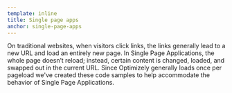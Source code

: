 ```yaml
---
template: inline
title: Single page apps
anchor: single-page-apps
---
```

On traditional websites, when visitors click links, the links generally lead to a new URL and load an entirely new page. In Single Page Applications, the whole page doesn’t reload; instead, certain content is changed, loaded, and swapped out in the current URL. Since Optimizely generally loads once per pageload we've created these code samples to help accommodate the behavior of Single Page Applications.
